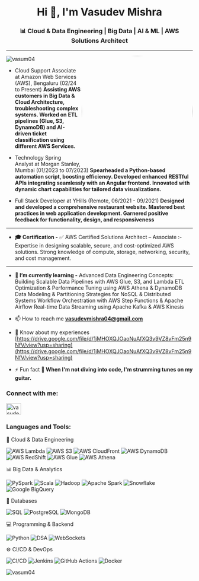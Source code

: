 <h1 align="center">Hi 👋, I'm Vasudev Mishra</h1>
<h3 align="center">📊 Cloud & Data Engineering | Big Data | AI & ML | AWS Solutions Architect</h3>

---

<img align="right" alt="coding" width="300" style="border-radius: 50%;" src="https://i.pinimg.com/originals/bd/4e/d3/bd4ed327189c2a56695beb91cd534570.gif">

<p align="left"> <img src="https://komarev.com/ghpvc/?username=vasum04&label=Profile%20views&color=0e75b6&style=flat" alt="vasum04" /> </p>

- Cloud Support Associate at Amazon Web Services (AWS), Bengaluru (02/24 to Present) **Assisting AWS customers in Big Data & Cloud Architecture, troubleshooting complex systems.
Worked on ETL pipelines (Glue, S3, DynamoDB) and AI-driven ticket classification using different AWS Services.**

- Technology Spring Analyst at Morgan Stanley, Mumbai (01/2023 to 07/2023) **Spearheaded a Python-based automation script, boosting efficiency.
Developed enhanced RESTful APIs integrating seamlessly with an Angular frontend. Innovated with dynamic chart capabilities for tailored data visualizations.**

- Full Stack Developer at YHills (Remote, 06/2021 - 09/2021) **Designed and developed a comprehensive restaurant website. Mastered best practices in web application development. Garnered positive feedback for functionality, design, and responsiveness**

---

- **🎓 Certification -**
✅ AWS Certified Solutions Architect – Associate :-
Expertise in designing scalable, secure, and cost-optimized AWS solutions.
Strong knowledge of compute, storage, networking, security, and cost management.

---

- **📖 I’m currently learning -** 
Advanced Data Engineering Concepts:
Building Scalable Data Pipelines with AWS Glue, S3, and Lambda
ETL Optimization & Performance Tuning using AWS Athena & DynamoDB
Data Modeling & Partitioning Strategies for NoSQL & Distributed Systems
Workflow Orchestration with AWS Step Functions & Apache Airflow
Real-time Data Streaming using Apache Kafka & AWS Kinesis

- 📫 How to reach me **vasudevmishra04@gmail.com**

- 📄 Know about my experiences [https://drive.google.com/file/d/1jMHOXQJOaoNuAfXQ3v9VZ8vFm25n9NfV/view?usp=sharing](https://drive.google.com/file/d/1jMHOXQJOaoNuAfXQ3v9VZ8vFm25n9NfV/view?usp=sharing)

- ⚡ Fun fact **🎸 When I'm not diving into code, I'm strumming tunes on my guitar.**

<h3 align="left">Connect with me:</h3>
<p align="left">
<a href="https://linkedin.com/in/vasudevmishra" target="blank"><img align="center" src="https://raw.githubusercontent.com/rahuldkjain/github-profile-readme-generator/master/src/images/icons/Social/linked-in-alt.svg" alt="vasudevmishra" height="30" width="40" /></a>
</p>

<h3 align="left">Languages and Tools:</h3>
🚀 Cloud & Data Engineering
<p align="left"> <img src="https://img.shields.io/badge/AWS_Lambda-FF9900?style=for-the-badge&logo=amazonaws&logoColor=white" alt="AWS Lambda" /> <img src="https://img.shields.io/badge/AWS_S3-569A31?style=for-the-badge&logo=amazons3&logoColor=white" alt="AWS S3" /> <img src="https://img.shields.io/badge/AWS_CloudFront-232F3E?style=for-the-badge&logo=amazonaws&logoColor=white" alt="AWS CloudFront" /> <img src="https://img.shields.io/badge/AWS_DynamoDB-4053D6?style=for-the-badge&logo=amazondynamodb&logoColor=white" alt="AWS DynamoDB" /> <img src="https://img.shields.io/badge/AWS_Redshift-CC0000?style=for-the-badge&logo=amazonaws&logoColor=white" alt="AWS RedShift" /> <img src="https://img.shields.io/badge/AWS_Glue-FF9900?style=for-the-badge&logo=amazonaws&logoColor=white" alt="AWS Glue" /> <img src="https://img.shields.io/badge/AWS_Athena-232F3E?style=for-the-badge&logo=amazonaws&logoColor=white" alt="AWS Athena" /> </p>
📊 Big Data & Analytics
<p align="left"> <img src="https://img.shields.io/badge/PySpark-1F77B4?style=for-the-badge&logo=apache-spark&logoColor=white" alt="PySpark" /> <img src="https://img.shields.io/badge/Scala-DC322F?style=for-the-badge&logo=scala&logoColor=white" alt="Scala" /> <img src="https://img.shields.io/badge/Hadoop-66CCFF?style=for-the-badge&logo=apachehadoop&logoColor=white" alt="Hadoop" /> <img src="https://img.shields.io/badge/Apache_Spark-FEAA2D?style=for-the-badge&logo=apachespark&logoColor=white" alt="Apache Spark" /> <img src="https://img.shields.io/badge/Snowflake-29B5E8?style=for-the-badge&logo=snowflake&logoColor=white" alt="Snowflake" /> <img src="https://img.shields.io/badge/BigQuery-669DF6?style=for-the-badge&logo=google-cloud&logoColor=white" alt="Google BigQuery" /> </p>
💾 Databases
<p align="left"> <img src="https://img.shields.io/badge/SQL-4479A1?style=for-the-badge&logo=postgresql&logoColor=white" alt="SQL" /> <img src="https://img.shields.io/badge/PostgreSQL-336791?style=for-the-badge&logo=postgresql&logoColor=white" alt="PostgreSQL" /> <img src="https://img.shields.io/badge/MongoDB-47A248?style=for-the-badge&logo=mongodb&logoColor=white" alt="MongoDB" /> </p>
💻 Programming & Backend
<p align="left"> <img src="https://img.shields.io/badge/Python-3776AB?style=for-the-badge&logo=python&logoColor=white" alt="Python" /> <img src="https://img.shields.io/badge/Data%20Structures%20&%20Algorithms-FF4500?style=for-the-badge&logo=codeforces&logoColor=white" alt="DSA" /> <img src="https://img.shields.io/badge/WebSockets-000000?style=for-the-badge&logo=websocket&logoColor=white" alt="WebSockets" /> </p>
⚙️ CI/CD & DevOps
<p align="left"> <img src="https://img.shields.io/badge/CI/CD-000000?style=for-the-badge&logo=githubactions&logoColor=white" alt="CI/CD" /> <img src="https://img.shields.io/badge/Jenkins-D24939?style=for-the-badge&logo=jenkins&logoColor=white" alt="Jenkins" /> <img src="https://img.shields.io/badge/GitHub_Actions-2088FF?style=for-the-badge&logo=githubactions&logoColor=white" alt="GitHub Actions" /> <img src="https://img.shields.io/badge/Docker-2496ED?style=for-the-badge&logo=docker&logoColor=white" alt="Docker" /> </p>

<p><img align="left" src="https://github-readme-stats.vercel.app/api/top-langs?username=vasum04&show_icons=true&locale=en&layout=compact" alt="vasum04" /></p>

